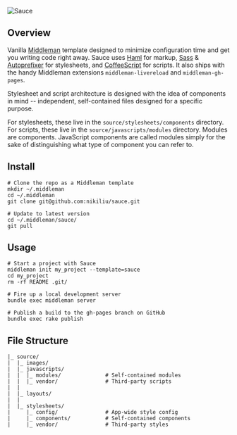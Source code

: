 ![Sauce](source/images/sauce.png?raw=true)

## Overview

Vanilla [Middleman](http://middlemanapp.com/) template designed to minimize configuration time and get you writing code right away. Sauce uses [Haml](http://haml.info/) for markup, [Sass](http://sass-lang.com/) & [Autoprefixer](https://github.com/postcss/autoprefixer) for stylesheets, and [CoffeeScript](http://coffeescript.org/) for scripts. It also ships with the handy Middleman extensions `middleman-livereload` and `middleman-gh-pages`.

Stylesheet and script architecture is designed with the idea of components in mind -- independent, self-contained files designed for a specific purpose.

For stylesheets, these live in the `source/stylesheets/components` directory. For scripts, these live in the `source/javascripts/modules` directory. Modules are components. JavaScript components are called modules simply for the sake of distinguishing what type of component you can refer to.


## Install

    # Clone the repo as a Middleman template
    mkdir ~/.middleman
    cd ~/.middleman
    git clone git@github.com:nikiliu/sauce.git

    # Update to latest version
    cd ~/.middleman/sauce/
    git pull


## Usage

    # Start a project with Sauce
    middleman init my_project --template=sauce
    cd my_project
    rm -rf README .git/

    # Fire up a local development server
    bundle exec middleman server

    # Publish a build to the gh-pages branch on GitHub
    bundle exec rake publish


## File Structure

    |_ source/
    |  |_ images/
    |  |_ javascripts/
    |  |  |_ modules/              # Self-contained modules
    |  |  |_ vendor/               # Third-party scripts
    |  |
    |  |_ layouts/
    |  |
    |  |_ stylesheets/
    |     |_ config/               # App-wide style config
    |     |_ components/           # Self-contained components
    |     |_ vendor/               # Third-party styles
